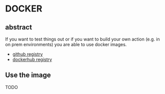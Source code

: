 # DOCKER

## abstract

If you want to test things out or if you want to build your own action (e.g. in on prem environments) you are able to use docker images.

- [github registry][github-repo]
- [dockerhub registry][dockerhub-repo]

## Use the image

TODO

[dockerhub-repo]: https://hub.docker.com/r/andyaugustin/actions-template-sync
[github-repo]: https://github.com/AndreasAugustin/actions-template-sync/pkgs/container/actions-template-sync
